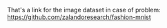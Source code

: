 That's a link for the image dataset in case of problem:
https://github.com/zalandoresearch/fashion-mnist
